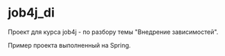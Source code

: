 # job4j_di
Проект для курса job4j - по разбору темы "Внедрение зависимостей".

Пример проекта выполненный на Spring.